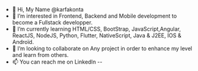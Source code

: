 - 👋 Hi, My Name @karfakonta
- 👀 I’m interested in Frontend, Backend and Mobile development to become a Fullstack developper.
- 🌱 I’m currently learning HTML/CSS, BootStrap, JavaScript,Angular, ReactJS, NodeJS, Python, Flutter, NativeScript, Java & J2EE, IOS & Androïd.
- 💞️ I’m looking to collaborate on Any project in order to enhance my level and learn from others.
- 📫 You can reach me on LinkedIn -- 

<!---
karfakonta/karfakonta is a ✨ special ✨ repository because its `README.md` (this file) appears on your GitHub profile.
You can click the Preview link to take a look at your changes.
--->
